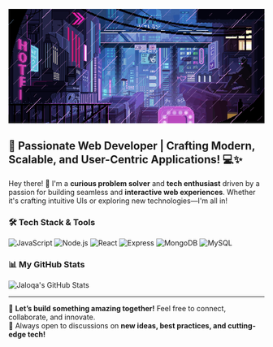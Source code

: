 ![Header](https://github.com/Jaloqa/Jaloqa/blob/main/assets/bc87e5124f8d2cfe810d403adc96ad01.gif)

## 🚀 Passionate Web Developer | Crafting Modern, Scalable, and User-Centric Applications! 💻✨

Hey there! 👋 I'm a **curious problem solver** and **tech enthusiast** driven by a passion for building seamless and **interactive web experiences**. Whether it's crafting intuitive UIs or exploring new technologies—I'm all in! 

### 🛠️ Tech Stack & Tools
![JavaScript](https://img.shields.io/badge/-JavaScript-2D1C45?style=for-the-badge&logo=JavaScript) 
![Node.js](https://img.shields.io/badge/-Node.JS-2D1C45?style=for-the-badge&logo=node.js) 
![React](https://img.shields.io/badge/-React-2D1C45?style=for-the-badge&logo=react) 
![Express](https://img.shields.io/badge/-Express.js-2D1C45?style=for-the-badge&logo=Express)
![MongoDB](https://img.shields.io/badge/-MongoDB-2D1C45?style=for-the-badge&logo=mongodb)
![MySQL](https://img.shields.io/badge/-MySQL-2D1C45?style=for-the-badge&logo=MySQL)  

### 📊 My GitHub Stats  
<img src="https://github-readme-stats.vercel.app/api/top-langs?username=jaloqa&show_icons=true&locale=en&layout=compact&theme=tokyonight" alt="Jaloqa's GitHub Stats" />

---

🚀 **Let’s build something amazing together!** Feel free to connect, collaborate, and innovate.  
💬 Always open to discussions on **new ideas, best practices, and cutting-edge tech!**  
